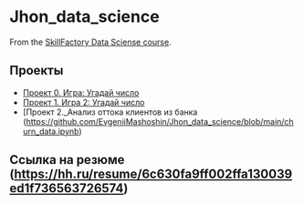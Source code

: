 # Jhon_data_sciencе
From the [SkillFactory Data Sciense course](https://skillfactory.ru/data-scientist).

## Проекты

* [Проект 0. Игра: Угадай число](https://github.com/EvgeniiMashoshin/Jhon_data_science/blob/main/game.py)
* [Проект 1. Игра 2: Угадай число](https://github.com/EvgeniiMashoshin/Jhon_data_science/blob/main/geme_v2.py)
* [Проект 2._Анализ  оттока  клиентов  из  банка  (https://github.com/EvgeniiMashoshin/Jhon_data_science/blob/main/churn_data.ipynb)

## Ссылка на резюме (https://hh.ru/resume/6c630fa9ff002ffa130039ed1f736563726574)
